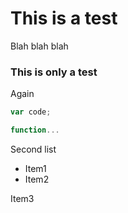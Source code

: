 
# This is a test

Blah blah blah

### This is only a test

Again

```javascript
var code;

function...
```

<div>

Second list

<div>

*   Item1
*   Item2



Item3
